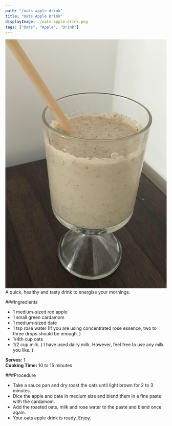 ```yaml
---
path: "/oats-apple-drink"
title: "Oats Apple Drink"
displayImage: ./oats-apple-drink.png
tags: ["Oats", "Apple", "Drink"]
---
```


![Oats Apple Drink](oats-apple-drink.png) 
A quick, healthy and tasty drink to energise your mornings. 

###Ingredients
- 1 medium-sized red apple
- 1 small green cardamom
- 1 medium-sized date
- 1 tsp rose water (If you are using concentrated rose essence, two to three drops should be enough. )
- 1/4th cup oats
- 1/2 cup milk. ( I have used dairy milk. However, feel free to use any milk you like. )

**Serves:** 1\
**Cooking Time:** 10 to 15 minutes

###Procedure
- Take a sauce pan and dry roast the oats until light brown for 2 to 3 minutes.
- Dice the apple and date in medium size and blend them in a fine paste with the cardamom. 
- Add the roasted oats, milk and rose water to the paste and blend once again. 
- Your oats apple drink is ready. Enjoy. 

